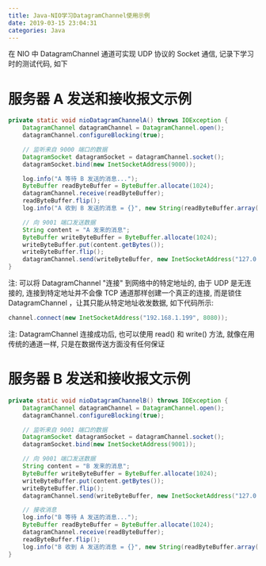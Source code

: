 ```yaml
---
title: Java-NIO学习DatagramChannel使用示例
date: 2019-03-15 23:04:31
categories: Java
---
```


在 NIO 中 DatagramChannel 通道可实现 UDP 协议的 Socket 通信, 记录下学习时的测试代码, 如下

# 服务器 A 发送和接收报文示例

```java
private static void nioDatagramChannelA() throws IOException {
    DatagramChannel datagramChannel = DatagramChannel.open();
    datagramChannel.configureBlocking(true);

    // 监听来自 9000 端口的数据
    DatagramSocket datagramSocket = datagramChannel.socket();
    datagramSocket.bind(new InetSocketAddress(9000));

    log.info("A 等待 B 发送的消息...");
    ByteBuffer readByteBuffer = ByteBuffer.allocate(1024);
    datagramChannel.receive(readByteBuffer);
    readByteBuffer.flip();
    log.info("A 收到 B 发送的消息 = {}", new String(readByteBuffer.array()));

    // 向 9001 端口发送数据
    String content = "A 发来的消息";
    ByteBuffer writeByteBuffer = ByteBuffer.allocate(1024);
    writeByteBuffer.put(content.getBytes());
    writeByteBuffer.flip();
    datagramChannel.send(writeByteBuffer, new InetSocketAddress("127.0.0.1", 9001));
}
```

<!-- more -->

注: 可以将 DatagramChannel "连接" 到网络中的特定地址的, 由于 UDP 是无连接的, 连接到特定地址并不会像 TCP 通道那样创建一个真正的连接, 而是锁住 DatagramChannel ，让其只能从特定地址收发数据, 如下代码所示:

```java
channel.connect(new InetSocketAddress("192.168.1.199", 8080));
```

注: DatagramChannel 连接成功后, 也可以使用 read() 和 write() 方法, 就像在用传统的通道一样, 只是在数据传送方面没有任何保证

# 服务器 B 发送和接收报文示例

```java
private static void nioDatagramChannelB() throws IOException {
    DatagramChannel datagramChannel = DatagramChannel.open();
    datagramChannel.configureBlocking(true);

    // 监听来自 9001 端口的数据
    DatagramSocket datagramSocket = datagramChannel.socket();
    datagramSocket.bind(new InetSocketAddress(9001));

    // 向 9001 端口发送数据
    String content = "B 发来的消息";
    ByteBuffer writeByteBuffer = ByteBuffer.allocate(1024);
    writeByteBuffer.put(content.getBytes());
    writeByteBuffer.flip();
    datagramChannel.send(writeByteBuffer, new InetSocketAddress("127.0.0.1", 9000));

    // 接收消息
    log.info("B 等待 A 发送的消息...");
    ByteBuffer readByteBuffer = ByteBuffer.allocate(1024);
    datagramChannel.receive(readByteBuffer);
    readByteBuffer.flip();
    log.info("B 收到 A 发送的消息 = {}", new String(readByteBuffer.array()));
}
```